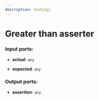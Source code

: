 ```yaml
---
description: testing]
---
```


# Greater than asserter

### Input ports:

* __actual__: `any`


* __expected__: `any`

### Output ports:

* __assertion__: `any`

